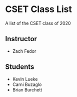 # CSET Class List

A list of the CSET class of 2020

## Instructor
- Zach Fedor

## Students
- Kevin Lueke
- Carni Buzaglo
- Brian Burchett

